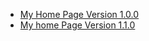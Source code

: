  - [My Home Page Version 1.0.0](https://elvisrock.github.io/elvisrock.github.io-home/#home)
 - [My home Page Version 1.1.0](https://elvisrock.github.io/welcome/#home)

